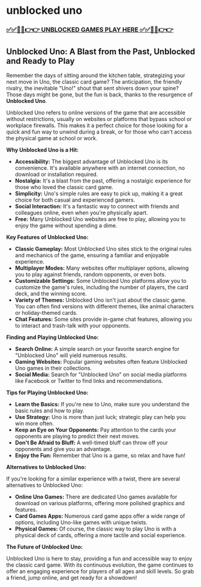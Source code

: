 # unblocked uno

### [✅✅🔴🔴👉👉 UNBLOCKED GAMES PLAY HERE ✅✅🔴🔴👉👉](https://topstoryindia.com)

## Unblocked Uno: A Blast from the Past, Unblocked and Ready to Play

Remember the days of sitting around the kitchen table, strategizing your next move in Uno, the classic card game?  The anticipation, the friendly rivalry, the inevitable "Uno!" shout that sent shivers down your spine? Those days might be gone, but the fun is back, thanks to the resurgence of **Unblocked Uno**. 

Unblocked Uno refers to online versions of the game that are accessible without restrictions, usually on websites or platforms that bypass school or workplace firewalls. This makes it a perfect choice for those looking for a quick and fun way to unwind during a break, or for those who can't access the physical game at school or work.

**Why Unblocked Uno is a Hit:**

* **Accessibility:** The biggest advantage of Unblocked Uno is its convenience.  It's available anywhere with an internet connection, no download or installation required. 
* **Nostalgia:**  It's a blast from the past, offering a nostalgic experience for those who loved the classic card game. 
* **Simplicity:**  Uno's simple rules are easy to pick up, making it a great choice for both casual and experienced gamers. 
* **Social Interaction:** It's a fantastic way to connect with friends and colleagues online, even when you're physically apart. 
* **Free:**  Many Unblocked Uno websites are free to play, allowing you to enjoy the game without spending a dime.

**Key Features of Unblocked Uno:**

* **Classic Gameplay:** Most Unblocked Uno sites stick to the original rules and mechanics of the game, ensuring a familiar and enjoyable experience.
* **Multiplayer Modes:** Many websites offer multiplayer options, allowing you to play against friends, random opponents, or even bots.
* **Customizable Settings:**  Some Unblocked Uno platforms allow you to customize the game's rules, including the number of players, the card deck, and the winning score.
* **Variety of Themes:**  Unblocked Uno isn't just about the classic game.  You can often find versions with different themes, like animal characters or holiday-themed cards. 
* **Chat Features:** Some sites provide in-game chat features, allowing you to interact and trash-talk with your opponents.

**Finding and Playing Unblocked Uno:**

* **Search Online:**  A simple search on your favorite search engine for "Unblocked Uno" will yield numerous results.
* **Gaming Websites:**  Popular gaming websites often feature Unblocked Uno games in their collections.
* **Social Media:**  Search for "Unblocked Uno" on social media platforms like Facebook or Twitter to find links and recommendations.

**Tips for Playing Unblocked Uno:**

* **Learn the Basics:**  If you're new to Uno, make sure you understand the basic rules and how to play.
* **Use Strategy:**  Uno is more than just luck; strategic play can help you win more often. 
* **Keep an Eye on Your Opponents:**  Pay attention to the cards your opponents are playing to predict their next moves.
* **Don't Be Afraid to Bluff:**  A well-timed bluff can throw off your opponents and give you an advantage.
* **Enjoy the Fun:**  Remember that Uno is a game, so relax and have fun!

**Alternatives to Unblocked Uno:**

If you're looking for a similar experience with a twist, there are several alternatives to Unblocked Uno:

* **Online Uno Games:** There are dedicated Uno games available for download on various platforms, offering more polished graphics and features. 
* **Card Games Apps:**  Numerous card game apps offer a wide range of options, including Uno-like games with unique twists. 
* **Physical Games:**  Of course, the classic way to play Uno is with a physical deck of cards, offering a more tactile and social experience.

**The Future of Unblocked Uno:**

Unblocked Uno is here to stay, providing a fun and accessible way to enjoy the classic card game. With its continuous evolution, the game continues to offer an engaging experience for players of all ages and skill levels. So grab a friend, jump online, and get ready for a showdown! 
